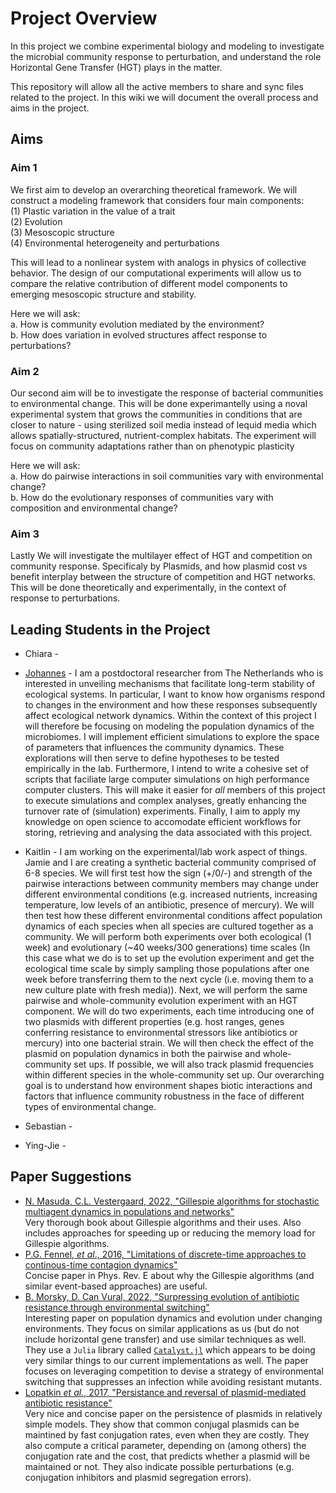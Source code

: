 # Project Overview

In this project we combine experimental biology and modeling to investigate the microbial community response to perturbation, and understand the role Horizontal Gene Transfer (HGT) plays in the matter. 

This repository will allow all the active members to share and sync files related to the project. 
In this wiki we will document the overall process and aims in the project.


## Aims

### Aim 1
We first aim to develop an overarching theoretical framework. We will construct a modeling framework that considers four main components: \
(1) Plastic variation in the value of a trait \
(2) Evolution \
(3) Mesoscopic structure \
(4) Environmental heterogeneity and perturbations

This will lead to a nonlinear system with analogs in physics of collective behavior. The design of our computational experiments will allow us to compare the relative contribution of different model components to emerging mesoscopic structure and stability.

Here we will ask: \
a. How is community evolution mediated by the environment? \
b. How does variation in evolved structures affect response to perturbations?

### Aim 2
Our second aim will be to investigate the response of bacterial communities to environmental change. This will be done experimantelly using a noval experimental system that grows the communities in conditions that are closer to nature - using sterilized soil media instead of lequid media which allows spatially-structured, nutrient-complex habitats. The experiment will focus on community adaptations rather than on phenotypic plasticity

Here we will ask: \
a. How do pairwise interactions in soil communities vary with environmental change? \
b. How do the evolutionary responses of communities vary with composition and environmental change?


### Aim 3
Lastly We will investigate the multilayer effect of HGT and competition on community response. Specificaly by Plasmids, and how plasmid cost vs benefit interplay between the structure of competition and HGT networks. This will be done theoretically and experimentally, in the context of response to perturbations. 



## Leading Students in the Project

* Chiara -

* [Johannes](https://johannesnauta.com)  - 
I am a postdoctoral researcher from The Netherlands who is interested in unveiling mechanisms that facilitate long-term stability of ecological systems.
In particular, I want to know how organisms respond to changes in the environment and how these responses subsequently affect ecological network dynamics.
Within the context of this project I will therefore be focusing on modeling the population dynamics of the microbiomes.
I will implement efficient simulations to explore the space of parameters that influences the community dynamics.
These explorations will then serve to define hypotheses to be tested empirically in the lab.
Furthermore, I intend to write a cohesive set of scripts that faciliate large computer simulations on high performance computer clusters.
This will make it easier for *all* members of this project to execute simulations and complex analyses, greatly enhancing the turnover rate of (simulation) experiments.
Finally, I aim to apply my knowledge on open science to accomodate efficient workflows for storing, retrieving and analysing the data associated with this project.


* Kaitlin - I am working on the experimental/lab work aspect of things. Jamie and I are creating a synthetic bacterial community comprised of 6-8 species. We will first test how the sign (+/0/-) and strength of the pairwise interactions between community members may change under different environmental conditions (e.g. increased nutrients, increasing temperature, low levels of an antibiotic, presence of mercury). We will then test how these different environmental conditions affect population dynamics of each species when all species are cultured together as a community. We will perform both experiments over both ecological (1 week) and evolutionary (~40 weeks/300 generations) time scales (In this case what we do is to set up the evolution experiment and get the ecological time scale by simply sampling those populations after one week before transferring them to the next cycle (i.e. moving them to a new culture plate with fresh media)). Next, we will perform the same pairwise and whole-community evolution experiment with an HGT component. We will do two experiments, each time introducing one of two plasmids with different properties (e.g. host ranges, genes conferring resistance to environmental stressors like antibiotics or mercury) into one bacterial strain. We will then check the effect of the plasmid on population dynamics in both the pairwise and whole-community set ups. If possible, we will also track plasmid frequencies within different species in the whole-community set up. Our overarching goal is to understand how environment shapes biotic interactions and factors that influence community robustness in the face of different types of environmental change.

* Sebastian - 

* Ying-Jie - 


## Paper Suggestions

- [N. Masuda, C.L. Vestergaard, 2022, "Gillespie algorithms for stochastic multiagent dynamics in populations and networks"](https://www.cambridge.org/core/elements/gillespie-algorithms-for-stochastic-multiagent-dynamics-in-populations-and-networks/DD6A40E1A11F3703E2807E35709B5542)  
Very thorough book about Gillespie algorithms and their uses. Also includes approaches for speeding up or reducing the memory load for Gillespie algorithms.
- [P.G. Fennel, _et al_., 2016, "Limitations of discrete-time approaches to continous-time contagion dynamics"](https://journals.aps.org/pre/abstract/10.1103/PhysRevE.94.052125)  
Concise paper in Phys. Rev. E about why the Gillespie algorithms (and similar event-based approaches) are useful.
- [B. Morsky, D. Can Vural, 2022, "Surpressing evolution of antibiotic resistance through environmental switching"](https://link.springer.com/article/10.1007/s12080-022-00530-4)  
Interesting paper on population dynamics and evolution under changing environments. They focus on similar applications as us (but do not include horizontal gene transfer) and use similar techniques as well. They use a `Julia` library called [`Catalyst.jl`](https://github.com/SciML/Catalyst.jl) which appears to be doing very similar things to our current implementations as well. The paper focuses on leveraging competition to devise a strategy of environmental switching that suppresses an infection while avoiding resistant mutants. 
- [Lopatkin _et al._, 2017, "Persistance and reversal of plasmid-mediated antibiotic resistance"](https://www.nature.com/articles/s41467-017-01532-1)  
Very nice and concise paper on the persistence of plasmids in relatively simple models. They show that common conjugal plasmids can be maintined by fast conjugation rates, even when they are costly. They also compute a critical parameter, depending on (among others) the conjugation rate and the cost, that predicts whether a plasmid will be maintained or not. They also indicate possible perturbations (e.g. conjugation inhibitors and plasmid segregation errors).
